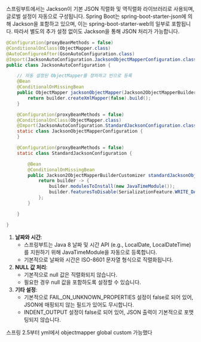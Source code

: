 
스프링부트에서는 Jackson이 기본 JSON 직렬화 및 역직렬화 라이브러리로 사용되며, 글로벌 설정이 자동으로 구성됩니다. Spring Boot는 spring-boot-starter-json에 의해 Jackson을 포함하고 있으며, 이는 spring-boot-starter-web의 일부로 포함됩니다. 따라서 별도의 추가 설정 없이도 Jackson을 통해 JSON 처리가 가능합니다.
```java
@Configuration(proxyBeanMethods = false)
@ConditionalOnClass(ObjectMapper.class)
@AutoConfigureAfter(GsonAutoConfiguration.class)
@Import(JacksonAutoConfiguration.JacksonObjectMapperConfiguration.class)
public class JacksonAutoConfiguration {

    // 자동 설정된 ObjectMapper를 정의하고 빈으로 등록
    @Bean
    @ConditionalOnMissingBean
    public ObjectMapper jacksonObjectMapper(Jackson2ObjectMapperBuilder builder) {
        return builder.createXmlMapper(false).build();
    }

    @Configuration(proxyBeanMethods = false)
    @ConditionalOnClass(ObjectMapper.class)
    @Import(JacksonAutoConfiguration.StandardJacksonConfiguration.class)
    static class JacksonObjectMapperConfiguration {
    }

    @Configuration(proxyBeanMethods = false)
    static class StandardJacksonConfiguration {

        @Bean
        @ConditionalOnMissingBean
        public Jackson2ObjectMapperBuilderCustomizer standardJacksonObjectMapperBuilderCustomizer() {
            return builder -> {
                builder.modulesToInstall(new JavaTimeModule());
                builder.featuresToDisable(SerializationFeature.WRITE_DATES_AS_TIMESTAMPS);
            };
        }

    }

}
```

1. **날짜와 시간**:
   - 스프링부트는 Java 8 날짜 및 시간 API (e.g., LocalDate, LocalDateTime)를 지원하기 위해 JavaTimeModule을 자동으로 등록합니다.
   * 기본적으로 날짜와 시간은 ISO-8601 문자열 형식으로 직렬화됩니다.
2. **NULL 값 처리**:
   * 기본적으로 null 값은 직렬화되지 않습니다.
   * 필요한 경우 null 값을 포함하도록 설정할 수 있습니다.
3. **기타 설정**:
   * 기본적으로 FAIL_ON_UNKNOWN_PROPERTIES 설정이 false로 되어 있어, JSON에 매핑되지 않는 필드가 있어도 무시합니다.
   * INDENT_OUTPUT 설정이 false로 되어 있어, JSON 출력이 기본적으로 포맷팅되지 않습니다.


스프링 2.5부터 yml에서 objectmapper global custom 가능했다 
